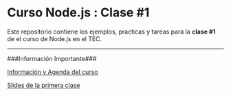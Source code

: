 Curso Node.js : Clase #1
=============

Este repositorio contiene los ejemplos, practicas y tareas para la **clase #1** de el curso de Node.js en el TEC.

-------

###Información Importante###


[Información y Agenda del curso](http://origami.academy/cursos/introduction-to-nodejs.html)

[Slides de la primera clase](http://slides.com/kevinblanco/node-js-clase1)
